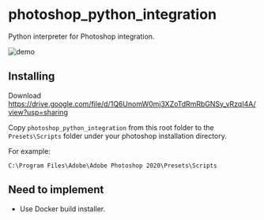 photoshop_python_integration
============================

Python interpreter for Photoshop integration.

![demo](https://i.imgur.com/25TrzbV.gif)

Installing
----------
Download https://drive.google.com/file/d/1Q6UnomW0mj3XZoTdRmRbGNSy_vRzqI4A/view?usp=sharing

Copy `photoshop_python_integration` from this root folder to the 
`Presets\Scripts` folder under your photoshop installation directory.

For example:

`C:\Program Files\Adobe\Adobe Photoshop 2020\Presets\Scripts`


Need to implement
-----------------
- Use Docker build installer.

